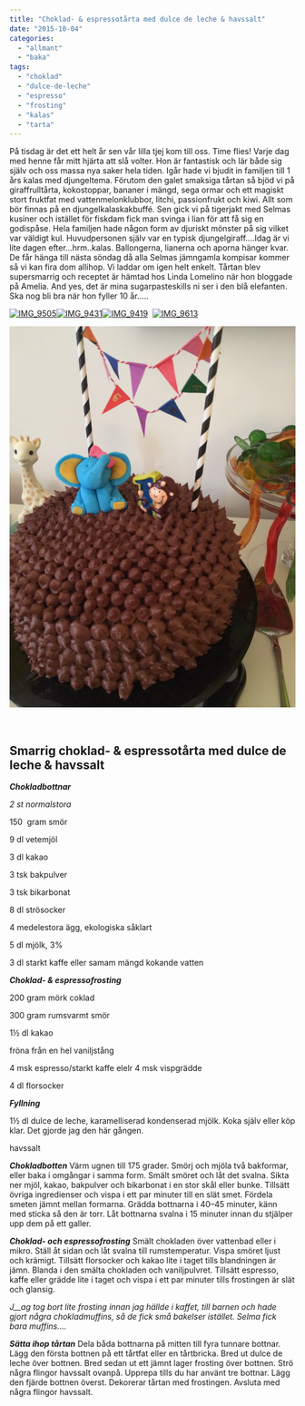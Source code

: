 ```yaml
---
title: "Choklad- & espressotårta med dulce de leche & havssalt"
date: "2015-10-04"
categories: 
  - "allmant"
  - "baka"
tags: 
  - "choklad"
  - "dulce-de-leche"
  - "espresso"
  - "frosting"
  - "kalas"
  - "tarta"
---
```


På tisdag är det ett helt år sen vår lilla tjej kom till oss. Time flies! Varje dag med henne får mitt hjärta att slå volter. Hon är fantastisk och lär både sig själv och oss massa nya saker hela tiden. Igår hade vi bjudit in familjen till 1 års kalas med djungeltema. Förutom den galet smaksiga tårtan så bjöd vi på giraffrulltårta, kokostoppar, bananer i mängd, sega ormar och ett magiskt stort fruktfat med vattenmelonklubbor, litchi, passionfrukt och kiwi. Allt som bör finnas på en djungelkalaskakbuffé. Sen gick vi på tigerjakt med Selmas kusiner och istället för fiskdam fick man svinga i lian för att få sig en godispåse. Hela familjen hade någon form av djuriskt mönster på sig vilket var väldigt kul. Huvudpersonen själv var en typisk djungelgiraff....Idag är vi lite dagen efter...hrm..kalas. Ballongerna, lianerna och aporna hänger kvar. De får hänga till nästa söndag då alla Selmas jämngamla kompisar kommer så vi kan fira dom allihop. Vi laddar om igen helt enkelt. Tårtan blev supersmarrig och receptet är hämtad hos Linda Lomelino när hon bloggade på Amelia. And yes, det är mina sugarpasteskills ni ser i den blå elefanten. Ska nog bli bra när hon fyller 10 år.....

[![IMG_9505](/static/img/IMG_9505-e1443994044661-1020x1530.jpg)](http://import.local/wp-content/uploads/2015/10/IMG_9505-e1443994044661.jpg)[![IMG_9431](/static/img/IMG_9431-e1443994449452-1020x1360.jpg)](http://import.local/wp-content/uploads/2015/10/IMG_9431-e1443994449452.jpg)[![IMG_9419](/static/img/IMG_9419-e1443994346952-1020x1360.jpg)](http://import.local/wp-content/uploads/2015/10/IMG_9419.jpg)  [![IMG_9613](/static/img/IMG_9613-1020x680.jpg)](http://import.local/wp-content/uploads/2015/10/IMG_9613.jpg)

[![IMG_9420](/static/img/IMG_9420-e1443994387318-1020x1360.jpg)](http://import.local/wp-content/uploads/2015/10/IMG_9420.jpg)

 

## **Smarrig choklad- & espressotårta med dulce de leche & havssalt**

_**Chokladbottnar**_

_2 st normalstora_

150  gram smör

9 dl vetemjöl

3 dl kakao

3 tsk bakpulver

3 tsk bikarbonat

8 dl strösocker

4 medelestora ägg, ekologiska såklart

5 dl mjölk, 3%

3 dl starkt kaffe eller samam mängd kokande vatten

_**Choklad- & espressofrosting**_

200 gram mörk coklad

300 gram rumsvarmt smör

1½ dl kakao

fröna från en hel vaniljstång

4 msk espresso/starkt kaffe elelr 4 msk vispgrädde

4 dl florsocker

_**Fyllning**_

1½ dl dulce de leche, karamelliserad kondenserad mjölk. Koka själv eller köp klar. Det gjorde jag den här gången.

havssalt

**_Chokladbotten_** Värm ugnen till 175 grader. Smörj och mjöla två bakformar, eller baka i omgångar i samma form. Smält smöret och låt det svalna. Sikta ner mjöl, kakao, bakpulver och bikarbonat i en stor skål eller bunke. Tillsätt övriga ingredienser och vispa i ett par minuter till en slät smet. Fördela smeten jämnt mellan formarna. Grädda bottnarna i 40–45 minuter, känn med sticka så den är torr. Låt bottnarna svalna i 15 minuter innan du stjälper upp dem på ett galler.

**_Choklad- och espressofrosting_** Smält chokladen över vattenbad eller i mikro. Ställ åt sidan och låt svalna till rumstemperatur. Vispa smöret ljust och krämigt. Tillsätt florsocker och kakao lite i taget tills blandningen är jämn. Blanda i den smälta chokladen och vaniljpulvret. Tillsätt espresso, kaffe eller grädde lite i taget och vispa i ett par minuter tills frostingen är slät och glansig.

_J__ag tog bort lite frosting innan jag hällde i kaffet, till barnen och hade gjort några chokladmuffins, så de fick små bakelser istället. Selma fick bara muffins...._

**_Sätta ihop tårtan_** Dela båda bottnarna på mitten till fyra tunnare bottnar. Lägg den första bottnen på ett tårtfat eller en tårtbricka. Bred ut dulce de leche över bottnen. Bred sedan ut ett jämnt lager frosting över bottnen. Strö några flingor havssalt ovanpå. Upprepa tills du har använt tre bottnar. Lägg den fjärde bottnen överst. Dekorerar tårtan med frostingen. Avsluta med några flingor havssalt.
